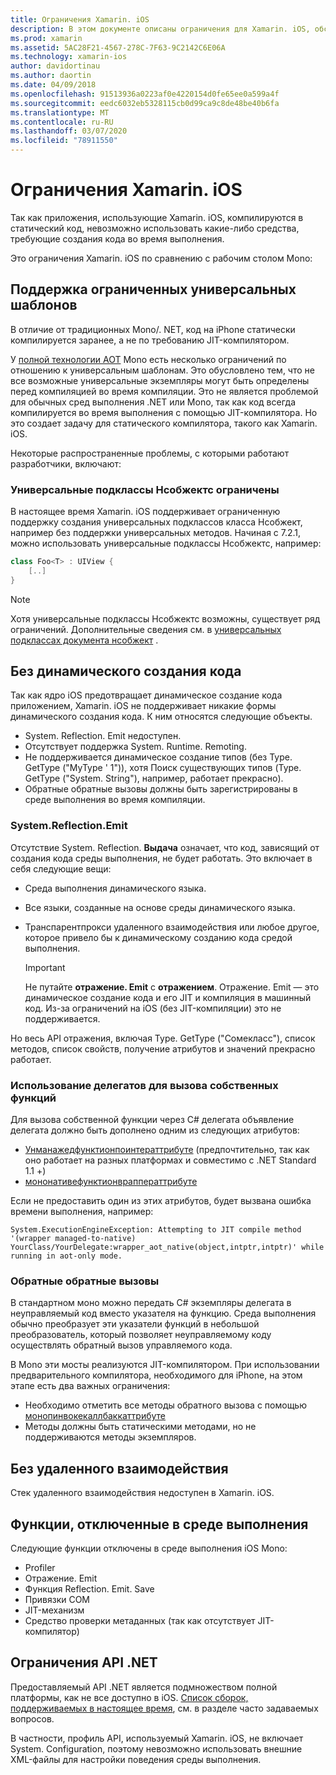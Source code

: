 ```yaml
---
title: Ограничения Xamarin. iOS
description: В этом документе описаны ограничения для Xamarin. iOS, обсуждаются универсальные шаблоны, универсальные подклассы Нсобжектс, P/Invoke в универсальных объектах и многое другое.
ms.prod: xamarin
ms.assetid: 5AC28F21-4567-278C-7F63-9C2142C6E06A
ms.technology: xamarin-ios
author: davidortinau
ms.author: daortin
ms.date: 04/09/2018
ms.openlocfilehash: 91513936a0223af0e4220154d0fe65ee0a599a4f
ms.sourcegitcommit: eedc6032eb5328115cb0d99ca9c8de48be40b6fa
ms.translationtype: MT
ms.contentlocale: ru-RU
ms.lasthandoff: 03/07/2020
ms.locfileid: "78911550"
---
```

# <a name="limitations-of-xamarinios"></a>Ограничения Xamarin. iOS

Так как приложения, использующие Xamarin. iOS, компилируются в статический код, невозможно использовать какие-либо средства, требующие создания кода во время выполнения.

Это ограничения Xamarin. iOS по сравнению с рабочим столом Mono:

 <a name="Limited_Generics_Support" />

## <a name="limited-generics-support"></a>Поддержка ограниченных универсальных шаблонов

В отличие от традиционных Mono/. NET, код на iPhone статически компилируется заранее, а не по требованию JIT-компилятором.

У [полной технологии AOT](https://www.mono-project.com/docs/advanced/aot/#full-aot) Mono есть несколько ограничений по отношению к универсальным шаблонам. Это обусловлено тем, что не все возможные универсальные экземпляры могут быть определены перед компиляцией во время компиляции. Это не является проблемой для обычных сред выполнения .NET или Mono, так как код всегда компилируется во время выполнения с помощью JIT-компилятора. Но это создает задачу для статического компилятора, такого как Xamarin. iOS.

Некоторые распространенные проблемы, с которыми работают разработчики, включают:

 <a name="Generic_Subclasses_of_NSObjects_are_limited" />

### <a name="generic-subclasses-of-nsobjects-are-limited"></a>Универсальные подклассы Нсобжектс ограничены

В настоящее время Xamarin. iOS поддерживает ограниченную поддержку создания универсальных подклассов класса Нсобжект, например без поддержки универсальных методов. Начиная с 7.2.1, можно использовать универсальные подклассы Нсобжектс, например:

```csharp
class Foo<T> : UIView {
    [..]
}
```

> [!NOTE]
> Хотя универсальные подклассы Нсобжектс возможны, существует ряд ограничений. Дополнительные сведения см. в [универсальных подклассах документа нсобжект](~/ios/internals/api-design/nsobject-generics.md) .

 <a name="No_Dynamic_Code_Generation" />

## <a name="no-dynamic-code-generation"></a>Без динамического создания кода

Так как ядро iOS предотвращает динамическое создание кода приложением, Xamarin. iOS не поддерживает никакие формы динамического создания кода. К ним относятся следующие объекты.

- System. Reflection. Emit недоступен.
- Отсутствует поддержка System. Runtime. Remoting.
- Не поддерживается динамическое создание типов (без Type. GetType ("MyType ' 1")), хотя Поиск существующих типов (Type. GetType ("System. String"), например, работает прекрасно).
- Обратные обратные вызовы должны быть зарегистрированы в среде выполнения во время компиляции.

 <a name="System.Reflection.Emit" />

### <a name="systemreflectionemit"></a>System.Reflection.Emit

Отсутствие System. Reflection. **Выдача** означает, что код, зависящий от создания кода среды выполнения, не будет работать. Это включает в себя следующие вещи:

- Среда выполнения динамического языка.
- Все языки, созданные на основе среды динамического языка.
- Транспарентпрокси удаленного взаимодействия или любое другое, которое привело бы к динамическому созданию кода средой выполнения.

  > [!IMPORTANT]
  > Не путайте **отражение. Emit** с **отражением**. Отражение. Emit — это динамическое создание кода и его JIT и компиляция в машинный код. Из-за ограничений на iOS (без JIT-компиляции) это не поддерживается.

Но весь API отражения, включая Type. GetType ("Сомекласс"), список методов, список свойств, получение атрибутов и значений прекрасно работает.

### <a name="using-delegates-to-call-native-functions"></a>Использование делегатов для вызова собственных функций

Для вызова собственной функции через C# делегата объявление делегата должно быть дополнено одним из следующих атрибутов:

- [Унманажедфунктионпоинтераттрибуте](xref:System.Runtime.InteropServices.UnmanagedFunctionPointerAttribute) (предпочтительно, так как оно работает на разных платформах и совместимо с .NET Standard 1.1 +)
- [мононативефунктионврапператтрибуте](xref:ObjCRuntime.MonoNativeFunctionWrapperAttribute)

Если не предоставить один из этих атрибутов, будет вызвана ошибка времени выполнения, например:

```
System.ExecutionEngineException: Attempting to JIT compile method '(wrapper managed-to-native) YourClass/YourDelegate:wrapper_aot_native(object,intptr,intptr)' while running in aot-only mode.
```

 <a name="Reverse_Callbacks" />

### <a name="reverse-callbacks"></a>Обратные обратные вызовы

В стандартном моно можно передать C# экземпляры делегата в неуправляемый код вместо указателя на функцию. Среда выполнения обычно преобразует эти указатели функций в небольшой преобразователь, который позволяет неуправляемому коду осуществлять обратный вызов управляемого кода.

В Mono эти мосты реализуются JIT-компилятором. При использовании предварительного компилятора, необходимого для iPhone, на этом этапе есть два важных ограничения:

- Необходимо отметить все методы обратного вызова с помощью [монопинвокекаллбаккаттрибуте](xref:ObjCRuntime.MonoPInvokeCallbackAttribute)
- Методы должны быть статическими методами, но не поддерживаются методы экземпляров.

<a name="No_Remoting" />

## <a name="no-remoting"></a>Без удаленного взаимодействия

Стек удаленного взаимодействия недоступен в Xamarin. iOS.

 <a name="Runtime_Disabled_Features" />

## <a name="runtime-disabled-features"></a>Функции, отключенные в среде выполнения

Следующие функции отключены в среде выполнения iOS Mono:

- Profiler
- Отражение. Emit
- Функция Reflection. Emit. Save
- Привязки COM
- JIT-механизм
- Средство проверки метаданных (так как отсутствует JIT-компилятор)

 <a name=".NET_API_Limitations" />

## <a name="net-api-limitations"></a>Ограничения API .NET

Предоставляемый API .NET является подмножеством полной платформы, как не все доступно в iOS. [Список сборок, поддерживаемых в настоящее время](~/cross-platform/internals/available-assemblies.md), см. в разделе часто задаваемых вопросов.

В частности, профиль API, используемый Xamarin. iOS, не включает System. Configuration, поэтому невозможно использовать внешние XML-файлы для настройки поведения среды выполнения.
